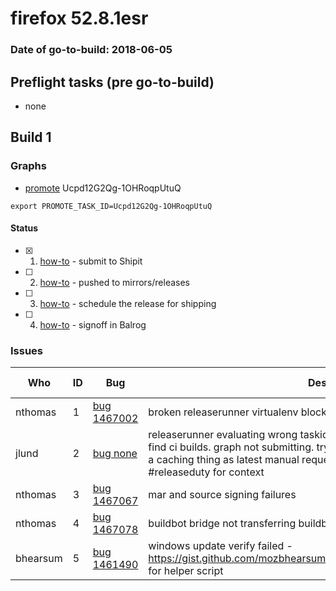 # firefox 52.8.1esr

### Date of go-to-build: 2018-06-05

## Preflight tasks (pre go-to-build)
- none

## Build 1  

### Graphs
* [promote](https://tools.taskcluster.net/push-inspector/#/Ucpd12G2Qg-1OHRoqpUtuQ) Ucpd12G2Qg-1OHRoqpUtuQ
```
export PROMOTE_TASK_ID=Ucpd12G2Qg-1OHRoqpUtuQ
```


#### Status
- [x] 1.  [how-to](https://wiki.mozilla.org/Release:Release_Automation_on_Mercurial:Starting_a_Release#Submit_to_Ship_It)  - submit to Shipit
- [ ] 2.  [how-to](https://github.com/mozilla-releng/releasewarrior-2.0/blob/master/docs/release-promotion/desktop/historic_relpro.md#1-push-to-releases-dir-mirrors)  - pushed to mirrors/releases
- [ ] 3.  [how-to](https://github.com/mozilla-releng/releasewarrior-2.0/blob/master/docs/release-promotion/desktop/historic_relpro.md#3-publish-release)  - schedule the release for shipping
- [ ] 4.  [how-to](https://github.com/mozilla-releng/releasewarrior-2.0/blob/master/docs/release-promotion/desktop/historic_relpro.md#2-signoffs)  - signoff in Balrog

### Issues
| Who                 | ID               | Bug                                                                 | Description                | Resolved                | Future Threat                |
| ------------------- | ---------------- | ------------------------------------------------------------------- | -------------------------- | ----------------------- | ---------------------------- |
| nthomas  | 1 | [bug 1467002](https://bugzil.la/1467002)        | broken releaserunner virtualenv blocks release start | True | True |
| jlund  | 2 | [bug none](https://bugzil.la/none)        | releaserunner evaluating wrong taskid from taskcluster route while trying to find ci builds. graph not submitting. trying to restart releaserunner in hopes it's a caching thing as latest manual request shows correct taskid. see #releaseduty for context | True | True |
| nthomas  | 3 | [bug 1467067](https://bugzil.la/1467067)        | mar and source signing failures | True | False |
| nthomas  | 4 | [bug 1467078](https://bugzil.la/1467078)        | buildbot bridge not transferring buildbot job status to TC | True | False |
| bhearsum  | 5 | [bug 1461490](https://bugzil.la/1461490)        | windows update verify failed - https://gist.github.com/mozbhearsum/f827a919707445bbb0ced6884f761d7f for helper script | True | True |

